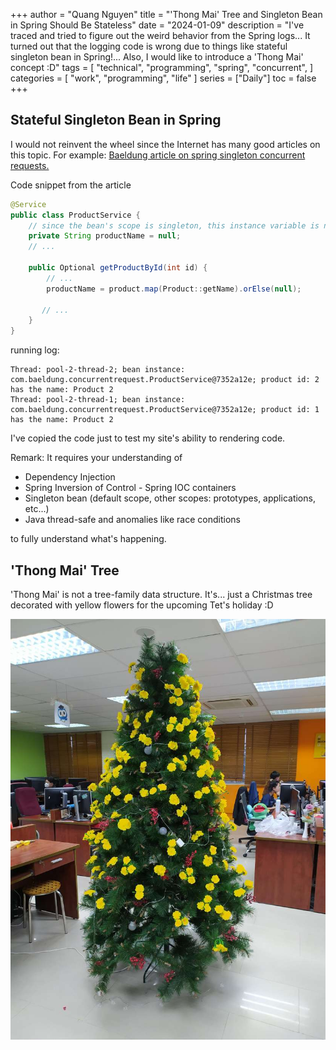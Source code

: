 +++
author = "Quang Nguyen"
title = "'Thong Mai' Tree and Singleton Bean in Spring Should Be Stateless"
date = "2024-01-09"
description = "I've traced and tried to figure out the weird behavior from the Spring logs... It turned out that the logging code is wrong due to things like stateful singleton bean in Spring!... Also, I would like to introduce a 'Thong Mai' concept :D"
tags = [
    "technical",
    "programming",
    "spring",
    "concurrent",
]
categories = [
    "work",
    "programming",
    "life"
]
series = ["Daily"]
toc = false
+++

## Stateful Singleton Bean in Spring

I would not reinvent the wheel since the Internet has many good articles on this topic. For example: [Baeldung article on spring singleton concurrent  requests.](https://www.baeldung.com/spring-singleton-concurrent-requests#stateless-singleton-beans-vs-stateful-singleton-beans)

Code snippet from the article

```java
@Service
public class ProductService {
    // since the bean's scope is singleton, this instance variable is not thread-safe
    private String productName = null;
    // ...

    public Optional getProductById(int id) {
        // ...
        productName = product.map(Product::getName).orElse(null);

       // ...
    }
}
```
running log:
```log
Thread: pool-2-thread-2; bean instance: com.baeldung.concurrentrequest.ProductService@7352a12e; product id: 2 has the name: Product 2
Thread: pool-2-thread-1; bean instance: com.baeldung.concurrentrequest.ProductService@7352a12e; product id: 1 has the name: Product 2
```

I've copied the code just to test my site's ability to rendering code.

Remark: It requires your understanding of
- Dependency Injection
- Spring Inversion of Control - Spring IOC containers
- Singleton bean (default scope, other scopes: prototypes, applications, etc...)
- Java thread-safe and anomalies like race conditions

to fully understand what's happening.

## 'Thong Mai' Tree

'Thong Mai' is not a tree-family data structure. It's... just a Christmas tree decorated with yellow flowers for the upcoming Tet's holiday :D

![](./images/thong-mai-tree.jpg)
